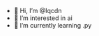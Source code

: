 - 👋 Hi, I’m @Iqcdn
- 👀 I’m interested in ai
- 🌱 I’m currently learning .py


<!---
Iqcdn/Iqcdn is a ✨ special ✨ repository because its `README.md` (this file) appears on your GitHub profile.
You can click the Preview link to take a look at your changes.
--->
